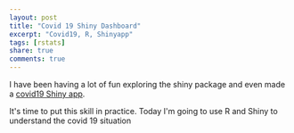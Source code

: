 ```yaml
---
layout: post
title: "Covid 19 Shiny Dashboard"
excerpt: "Covid19, R, Shinyapp"
tags: [rstats]
share: true
comments: true
---
```


I have been having a lot of fun exploring the shiny package and even made a [covid19 Shiny app](https://amazingly.shinyapps.io/shiny_05/).

It's time to put this skill in practice. Today I'm going to use R and Shiny to understand the covid 19 situation

